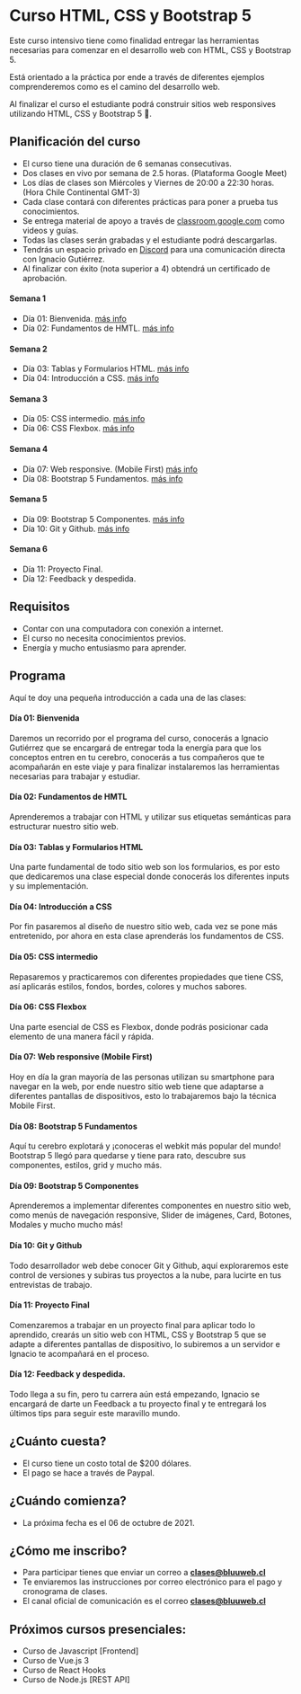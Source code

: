 # Curso HTML, CSS y Bootstrap 5

Este curso intensivo tiene como finalidad entregar las herramientas necesarias para comenzar en el desarrollo web con HTML, CSS y Bootstrap 5.

Está orientado a la práctica por ende a través de diferentes ejemplos comprenderemos como es el camino del desarrollo web.

Al finalizar el curso el estudiante podrá construir sitios web responsives utilizando HTML, CSS y Bootstrap 5 🚀.

## Planificación del curso
- El curso tiene una duración de 6 semanas consecutivas.
- Dos clases en vivo por semana de 2.5 horas. (Plataforma Google Meet)
- Los días de clases son Miércoles y Viernes de 20:00 a 22:30 horas. (Hora Chile Continental GMT-3)
- Cada clase contará con diferentes prácticas para poner a prueba tus conocimientos.
- Se entrega material de apoyo a través de [classroom.google.com](classroom.google.com) como videos y guías.
- Todas las clases serán grabadas y el estudiante podrá descargarlas.
- Tendrás un espacio privado en [Discord](https://discord.gg/xSceUPh) para una comunicación directa con Ignacio Gutiérrez.
- Al finalizar con éxito (nota superior a 4) obtendrá un certificado de aprobación.

#### Semana 1
- Día 01: Bienvenida. [más info](#dia-01-bienvenida)
- Día 02: Fundamentos de HMTL. [más info](#dia-02-fundamentos-de-hmtl)

#### Semana 2
- Día 03: Tablas y Formularios HTML. [más info](#dia-03-tablas-y-formularios-html)
- Día 04: Introducción a CSS. [más info](#dia-04-introduccion-a-css)

#### Semana 3
- Día 05: CSS intermedio. [más info](#dia-05-css-intermedio)
- Día 06: CSS Flexbox. [más info](#dia-06-css-flexbox)

#### Semana 4
- Día 07: Web responsive. (Mobile First) [más info](#dia-07-web-responsive-mobile-first)
- Día 08: Bootstrap 5 Fundamentos. [más info](#dia-08-bootstrap-5-fundamentos)

#### Semana 5
- Día 09: Bootstrap 5 Componentes. [más info](#dia-09-bootstrap-5-componentes)
- Día 10: Git y Github. [más info](#dia-10-git-y-github)

#### Semana 6
- Día 11: Proyecto Final.
- Día 12: Feedback y despedida.

## Requisitos
- Contar con una computadora con conexión a internet.
- El curso no necesita conocimientos previos.
- Energía y mucho entusiasmo para aprender.

## Programa
Aquí te doy una pequeña introducción a cada una de las clases:

#### Día 01: Bienvenida
Daremos un recorrido por el programa del curso, conocerás a Ignacio Gutiérrez que se encargará de entregar toda la energía para que los conceptos entren en tu cerebro, conocerás a tus compañeros que te acompañarán en este viaje y para finalizar instalaremos las herramientas necesarias para trabajar y estudiar.

#### Día 02: Fundamentos de HMTL 
Aprenderemos a trabajar con HTML y utilizar sus etiquetas semánticas para estructurar nuestro sitio web.

#### Día 03: Tablas y Formularios HTML
Una parte fundamental de todo sitio web son los formularios, es por esto que dedicaremos una clase especial donde conocerás los diferentes inputs y su implementación.

#### Día 04: Introducción a CSS
Por fin pasaremos al diseño de nuestro sitio web, cada vez se pone más entretenido, por ahora en esta clase aprenderás los fundamentos de CSS.

#### Día 05: CSS intermedio
Repasaremos y practicaremos con diferentes propiedades que tiene CSS, así aplicarás estilos, fondos, bordes, colores y muchos sabores.

#### Día 06: CSS Flexbox
Una parte esencial de CSS es Flexbox, donde podrás posicionar cada elemento de una manera fácil y rápida.

#### Día 07: Web responsive (Mobile First)
Hoy en día la gran mayoría de las personas utilizan su smartphone para navegar en la web, por ende nuestro sitio web tiene que adaptarse a diferentes pantallas de dispositivos, esto lo trabajaremos bajo la técnica Mobile First.

#### Día 08: Bootstrap 5 Fundamentos
Aquí tu cerebro explotará y ¡conoceras el webkit más popular del mundo! Bootstrap 5 llegó para quedarse y tiene para rato, descubre sus componentes, estilos, grid y mucho más.

#### Día 09: Bootstrap 5 Componentes
Aprenderemos a implementar diferentes componentes en nuestro sitio web, como menús de navegación responsive, Slider de imágenes, Card, Botones, Modales y mucho mucho más! 

#### Día 10: Git y Github
Todo desarrollador web debe conocer Git y Github, aquí exploraremos este control de versiones y subiras tus proyectos a la nube, para lucirte en tus entrevistas de trabajo.

#### Día 11: Proyecto Final
Comenzaremos a trabajar en un proyecto final para aplicar todo lo aprendido, crearás un sitio web con HTML, CSS y Bootstrap 5 que se adapte a diferentes pantallas de dispositivo, lo subiremos a un servidor e Ignacio te acompañará en el proceso.

#### Día 12: Feedback y despedida.
Todo llega a su fin, pero tu carrera aún está empezando, Ignacio se encargará de darte un Feedback a tu proyecto final y te entregará los últimos tips para seguir este maravillo mundo.

## ¿Cuánto cuesta?
- El curso tiene un costo total de $200 dólares.
- El pago se hace a través de Paypal.

## ¿Cuándo comienza?
- La próxima fecha es el 06 de octubre de 2021.

## ¿Cómo me inscribo?
- Para participar tienes que enviar un correo a **clases@bluuweb.cl**
- Te enviaremos las instrucciones por correo electrónico para el pago y cronograma de clases.
- El canal oficial de comunicación es el correo **clases@bluuweb.cl**

## Próximos cursos presenciales:
- Curso de Javascript [Frontend]
- Curso de Vue.js 3
- Curso de React Hooks
- Curso de Node.js [REST API]